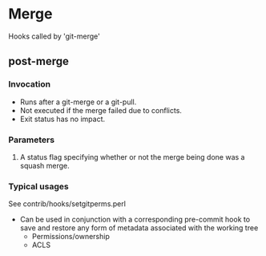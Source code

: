# Merge 
Hooks called by 'git-merge'

## post-merge

### Invocation
 * Runs after a git-merge or a git-pull.
 * Not executed if the merge failed due to conflicts.
 * Exit status has no impact.

### Parameters
 1. A status flag specifying whether or not the merge being done was a squash merge.

### Typical usages
See contrib/hooks/setgitperms.perl

 * Can be used in conjunction with a corresponding pre-commit hook to save and restore any form of metadata associated with the working tree
   * Permissions/ownership
   * ACLS
